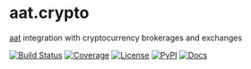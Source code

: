 # aat.crypto
[aat](https://github.com/timkpaine/aat) integration with cryptocurrency brokerages and exchanges

[![Build Status](https://travis-ci.org/timkpaine/aat.crypto.svg?branch=master)](https://travis-ci.org/timkpaine/aat.crypto)
[![Coverage](https://codecov.io/gh/timkpaine/aat.crypto/coverage.svg?branch=master&token=JGqz8ChQxd)](https://codecov.io/gh/timkpaine/aat.crypto)
[![License](https://img.shields.io/github/license/timkpaine/aat.crypto.svg)](https://pypi.python.org/pypi/aat.crypto)
[![PyPI](https://img.shields.io/pypi/v/aat.crypto.svg)](https://pypi.python.org/pypi/aat.crypto)
[![Docs](https://img.shields.io/readthedocs/aat.crypto.svg)](http://aat.crypto.readthedocs.io/en/latest/)
 